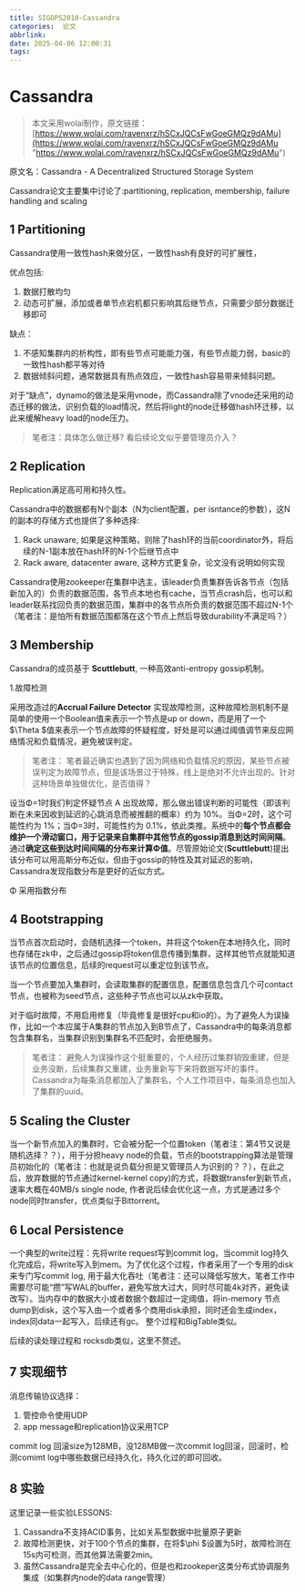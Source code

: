```yaml
---
title: SIGOPS2010-Cassandra
categories:  论文
abbrlink:
date: 2025-04-06 12:00:31
tags:
---
```


# Cassandra


> 本文采用wolai制作，原文链接： [https://www.wolai.com/ravenxrz/hSCxJQCsFwGoeGMQz9dAMu](https://www.wolai.com/ravenxrz/hSCxJQCsFwGoeGMQz9dAMu "https://www.wolai.com/ravenxrz/hSCxJQCsFwGoeGMQz9dAMu")

原文名：Cassandra - A Decentralized Structured Storage System

Cassandra论文主要集中讨论了:partitioning, replication, membership, failure handling and scaling

<!--more-->


## 1 Partitioning

Cassandra使用一致性hash来做分区，一致性hash有良好的可扩展性，

优点包括:

1. 数据打散均匀
2. 动态可扩展，添加或者单节点宕机都只影响其后继节点，只需要少部分数据迁移即可

缺点：

1. 不感知集群内的析构性，即有些节点可能能力强，有些节点能力弱，basic的一致性hash都平等对待
2. 数据倾斜问题，通常数据具有热点效应，一致性hash容易带来倾斜问题。

对于“缺点”，dynamo的做法是采用vnode，而Cassandra除了vnode还采用的动态迁移的做法，识别负载的load情况，然后将light的node迁移做hash环迁移，以此来缓解heavy load的node压力。

> 笔者注：具体怎么做迁移? 看后续论文似乎要管理员介入？



## 2 Replication

Replication满足高可用和持久性。

Cassandra中的数据都有N个副本（N为client配置，per isntance的参数），这N的副本的存储方式也提供了多种选择:

1. Rack unaware,  如果是这种策略，则除了hash环的当前coordinator外，将后续的N-1副本放在hash环的N-1个后继节点中
2. Rack aware, datacenter aware, 这种方式更复杂，论文没有说明如何实现

Cassandra使用zookeeper在集群中选主，该leader负责集群告诉各节点（包括新加入的）负责的数据范围，各节点本地也有cache，当节点crash后，也可以和leader联系找回负责的数据范围，集群中的各节点所负责的数据范围不超过N-1个（笔者注：是怕所有数据范围都落在这个节点上然后导致durability不满足吗？）



## 3 Membership

Cassandra的成员基于 **Scuttlebutt**, 一种高效anti-entropy gossip机制。

1.故障检测

采用改造过的**Accrual Failure Detector** 实现故障检测，这种故障检测机制不是简单的使用一个Boolean值来表示一个节点是up or down，而是用了一个 $\Theta
 $值来表示一个节点故障的怀疑程度，好处是可以通过阈值调节来反应网络情况和负载情况，避免被误判定。

> 笔者注： 笔者最近确实也遇到了因为网络和负载情况的原因，某些节点被误判定为故障节点，但是该场景过于特殊，线上是绝对不允许出现的。针对这种场景单独做优化，是否值得？

设当Φ=1时我们判定怀疑节点 A 出现故障，那么做出错误判断的可能性（即该判断在未来因收到延迟的心跳消息而被推翻的概率）约为 10%。当Φ=2时，这个可能性约为 1%；当Φ=3时，可能性约为 0.1%，依此类推。系统中的**每个节点都会维护一个滑动窗口，用于记录来自集群中其他节点的gossip消息到达时间间隔**。通过**确定这些到达时间间隔的分布来计算Φ值**。尽管原始论文(**Scuttlebutt**)提出该分布可以用高斯分布近似，但由于gossip的特性及其对延迟的影响，Cassandra发现指数分布是更好的近似方式。

Φ 采用指数分布



## 4 Bootstrapping

当节点首次启动时，会随机选择一个token，并将这个token在本地持久化，同时也存储在zk中，之后通过gossip将token信息传播到集群，这样其他节点就能知道该节点的位置信息，后续的request可以重定位到该节点。

当一个节点要加入集群时，会读取集群的配置信息，配置信息包含几个可contact节点，也被称为seed节点，这些种子节点也可以从zk中获取。

对于临时故障，不用启用修复（毕竟修复是很好cpu和io的）。为了避免人为误操作，比如一个本应属于A集群的节点加入到B节点了，Cassandra中的每条消息都包含集群名，当集群识别到集群名不匹配时，会拒绝服务。

> 笔者注： 避免人为误操作这个挺重要的，个人经历过集群销毁重建，但是业务没断，后续集群又重建，业务重新写下来将数据写坏的事件。Cassandra为每条消息都加入了集群名，个人工作项目中，每条消息也加入了集群的uuid。



## 5 Scaling the Cluster&#x20;

当一个新节点加入的集群时，它会被分配一个位置token（笔者注：第4节又说是随机选择？？），用于分担heavy node的负载，节点的bootstrapping算法是管理员初始化的（笔者注：也就是说负载分担是又管理员人为识别的？？），在此之后，放弃数据的节点通过kernel-kernel copy)的方式，将数据transfer到新节点，速率大概在40MB/s single node, 作者说后续会优化这一点，方式是通过多个node同时transfer，优点类似于Bittorrent。



## 6 Local Persistence

一个典型的write过程：先将write request写到commit log，当commit log持久化完成后，将write写入到mem。为了优化这个过程，作者采用了一个专用的disk来专门写commit log, 用于最大化吞吐（笔者注：还可以降低写放大，笔者工作中需要尽可能“攒”写WAL的buffer，避免写放大过大，同时尽可能4k对齐，避免读改写）。当内存中的数据大小或者数据个数超过一定阈值，将in-memory 节点dump到disk，这个写入由一个或者多个商用disk承担，同时还会生成index，index同data一起写入，后续还有gc。 整个过程和BigTable类似。

后续的读处理过程和 rocksdb类似，这里不赘述。



## 7 实现细节

消息传输协议选择：

1. 管控命令使用UDP
2. app message和replication协议采用TCP

commit log 回滚size为128MB，没128MB做一次commit log回滚，回滚时，检测comimt log中哪些数据已经持久化，持久化过的即可回收。



## 8 实验

这里记录一些实验LESSONS:

1. Cassandra不支持ACID事务，比如关系型数据中批量原子更新
2. 故障检测更快，对于100个节点的集群，在将$\phi
    $设置为5时，故障检测在15s内可检测，而其他算法需要2min。
3. 虽然Cassandra是完全去中心化的，但是也和zookeper这类分布式协调服务集成（如集群内node的data range管理）


